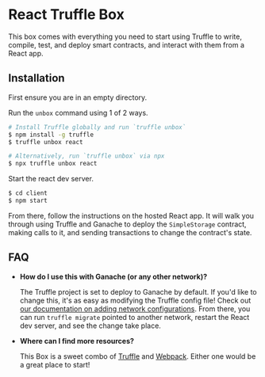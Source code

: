 # React Truffle Box

This box comes with everything you need to start using Truffle to write, compile, test, and deploy smart contracts, and interact with them from a React app.

## Installation

First ensure you are in an empty directory.

Run the `unbox` command using 1 of 2 ways.

```sh
# Install Truffle globally and run `truffle unbox`
$ npm install -g truffle
$ truffle unbox react
```

```sh
# Alternatively, run `truffle unbox` via npx
$ npx truffle unbox react
```

Start the react dev server.

```sh
$ cd client
$ npm start
```

From there, follow the instructions on the hosted React app. It will walk you through using Truffle and Ganache to deploy the `SimpleStorage` contract, making calls to it, and sending transactions to change the contract's state.

## FAQ

- __How do I use this with Ganache (or any other network)?__

  The Truffle project is set to deploy to Ganache by default. If you'd like to change this, it's as easy as modifying the Truffle config file! Check out [our documentation on adding network configurations](https://trufflesuite.com/docs/truffle/reference/configuration/#networks). From there, you can run `truffle migrate` pointed to another network, restart the React dev server, and see the change take place.

- __Where can I find more resources?__

  This Box is a sweet combo of [Truffle](https://trufflesuite.com) and [Webpack](https://webpack.js.org). Either one would be a great place to start!

